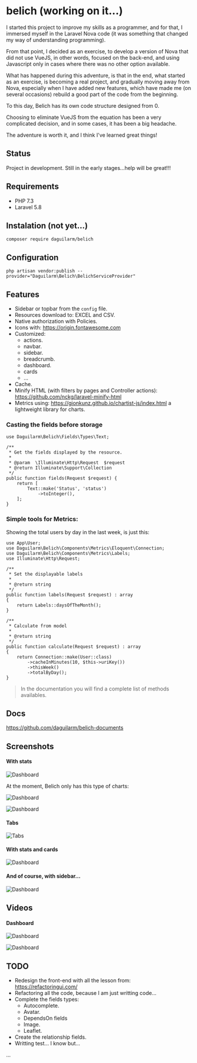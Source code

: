 # belich (working on it...)

I started this project to improve my skills as a programmer, and for that, I immersed myself in the Laravel Nova code (it was something that changed my way of understanding programming).

From that point, I decided as an exercise, to develop a version of Nova that did not use VueJS, in other words, focused on the back-end, and using Javascript only in cases where there was no other option available.

What has happened during this adventure, is that in the end, what started as an exercise, is becoming a real project, and gradually moving away from Nova, especially when I have added new features, which have made me (on several occasions) rebuild a good part of the code from the beginning.


To this day, Belich has its own code structure designed from 0.

Choosing to eliminate VueJS from the equation has been a very complicated decision, and in some cases, it has been a big headache.

The adventure is worth it, and I think I've learned great things!

## Status 

Project in development. Still in the early stages...help will be great!!!

## Requirements

- PHP 7.3
- Laravel 5.8

## Instalation (not yet...)

`composer require daguilarm/belich`

## Configuration 

`php artisan vendor:publish --provider="Daguilarm\Belich\BelichServiceProvider"`

## Features 

- Sidebar or topbar from the `config` file.
- Resources download to: EXCEL and CSV.
- Native authorization with Policies.
- Icons with: https://origin.fontawesome.com
- Customized:
    + actions.
    + navbar.
    + sidebar.
    + breadcrumb.
    + dashboard.
    + cards
    + ...
- Cache.
- Minify HTML (with filters by pages and Controller actions): https://github.com/nckg/laravel-minify-html
- Metrics using: https://gionkunz.github.io/chartist-js/index.html a lightweight library for charts.

### Casting the fields before storage

~~~
use Daguilarm\Belich\Fields\Types\Text;

/**
 * Get the fields displayed by the resource.
 *
 * @param  \Illuminate\Http\Request  $request
 * @return Illuminate\Support\Collection
 */
public function fields(Request $request) {
    return [
        Text::make('Status', 'status')
            ->toInteger(),
    ];
}
~~~

### Simple tools for Metrics:

Showing the total users by day in the last week, is just this:

~~~
use App\User;
use Daguilarm\Belich\Components\Metrics\Eloquent\Connection;
use Daguilarm\Belich\Components\Metrics\Labels;
use Illuminate\Http\Request;

/**
 * Set the displayable labels
 *
 * @return string
 */
public function labels(Request $request) : array
{
    return Labels::daysOfTheMonth();
}

/**
 * Calculate from model
 *
 * @return string
 */
public function calculate(Request $request) : array
{
    return Connection::make(User::class)
        ->cacheInMinutes(10, $this->uriKey())
        ->thisWeek()
        ->totalByDay();
}
~~~

>In the documentation you will find a complete list of methods availables.

## Docs 

https://github.com/daguilarm/belich-documents

## Screenshots

#### With stats 

![Dashboard](https://raw.githubusercontent.com/daguilarm/belich/master/documents/images/stats1.png)

At the moment, Belich only has this type of charts:

![Dashboard](https://raw.githubusercontent.com/daguilarm/belich/master/documents/images/metrics/graph-types.png)

![Dashboard](https://raw.githubusercontent.com/daguilarm/belich/master/documents/images/metrics/graph-pie.png)

#### Tabs

![Tabs](https://raw.githubusercontent.com/daguilarm/belich/master/documents/images/tabs.png)

#### With stats and cards

![Dashboard](https://raw.githubusercontent.com/daguilarm/belich/master/documents/images/card-and-pie.png)

#### And of course, with sidebar...

![Dashboard](https://raw.githubusercontent.com/daguilarm/belich/master/documents/images/sidebar.png)

## Videos

#### Dashboard
![Dashboard](https://raw.githubusercontent.com/daguilarm/belich/master/documents/videos/belich.gif)

![Dashboard](https://raw.githubusercontent.com/daguilarm/belich/master/documents/videos/code.gif)

## TODO

- Redesign the front-end with all the lesson from: https://refactoringui.com/
- Refactoring all the code, because I am just writting code...
- Complete the fields types:
    + Autocomplete.
    + Avatar.
    + DependsOn fields
    + Image.
    + Leaflet.
- Create the relationship fields.
- Writting test... I know but...

...
